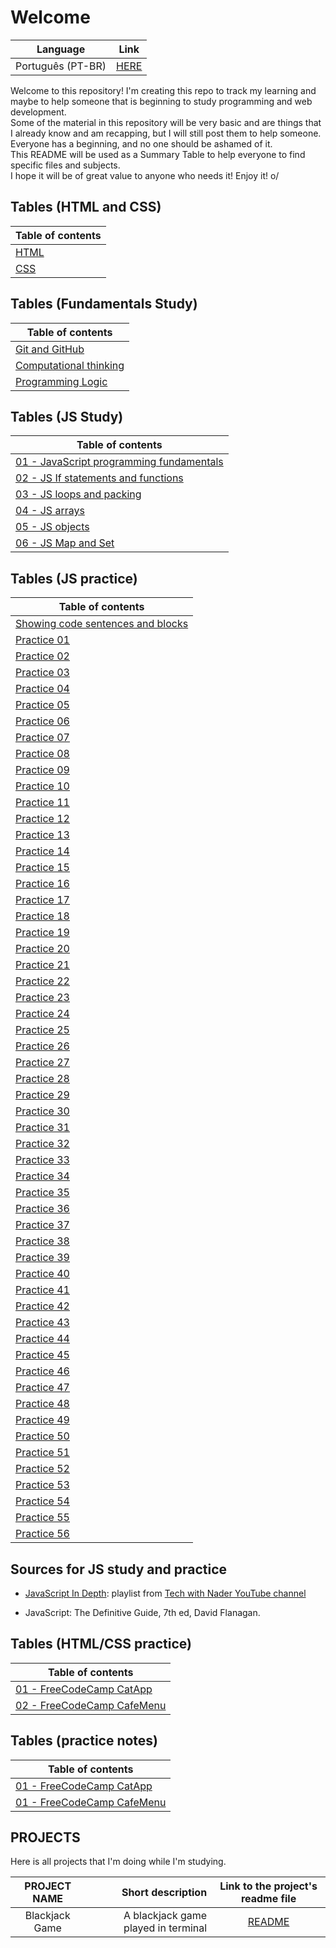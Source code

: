 # Welcome

|    Language     |          Link          |
|:---------------:|:----------------------:|
|Português (PT-BR)|[HERE](/pt-br/README.md)|  

Welcome to this repository! I'm creating this repo to track my learning and maybe to help someone that is beginning to study programming and web development.  
Some of the material in this repository will be very basic and are things that I already know and am recapping, but I will still post them to help someone. Everyone has a beginning, and no one should be ashamed of it.  
This README will be used as a Summary Table to help everyone to find specific files and subjects.  
I hope it will be of great value to anyone who needs it! Enjoy it! o/  

## Tables (HTML and CSS)  

|        Table of contents        |
|---------------------------------|
|[HTML](/en/html_css/text/html.md)|
| [CSS](/en/html_css/text/css.md) |

## Tables (Fundamentals Study)  

|                            Table of contents                       |
|--------------------------------------------------------------------|
|         [Git and GitHub](/en/git_github/text/git_github.md)        |
|[Computational thinking](./en/fundamentals/computationalThinking.md)|
|     [Programming Logic](./en/fundamentals/programmingLogic.md)     |  

## Tables (JS Study)  

|                                Table of contents                                 |
|----------------------------------------------------------------------------------|
|   [01 - JavaScript programming fundamentals](./en/js/text/01-fundamentals.md)    |
|[02 - JS If statements and functions](./en/js/text/02-ifStatmentAndFunctions.md) |
|         [03 - JS loops and packing](./en/js/text/03-loopsAndPacking.md)          |
|                   [04 - JS arrays](./en/js/text/04-arrays.md)                    |
|                 [05 - JS objects](./en/js/text/05-jsObjects.md)                  |
|              [06 - JS Map and Set](./en/js/text/06-jsMapAndSet.md)               |  

## Tables (JS practice)  

|                        Table of contents                        |
|-----------------------------------------------------------------|
|  [Showing code sentences and blocks](/en/js/practicing/p00.js)  |
|             [Practice 01](./en/js/practicing/p01.js)            |
|             [Practice 02](./en/js/practicing/p02.js)            |
|             [Practice 03](./en/js/practicing/p03.js)            |
|             [Practice 04](./en/js/praticando/p04.js)            |
|             [Practice 05](./en/js/praticando/p05.js)            |
|             [Practice 06](./en/js/praticando/p06.js)            |
|             [Practice 07](./en/js/praticando/p07.js)            |
|             [Practice 08](./en/js/practicing/p08.js)            |
|             [Practice 09](./en/js/practicing/p09.js)            |
|             [Practice 10](./en/js/practicing/p10.js)            |
|             [Practice 11](./en/js/practicing/p11.js)            |
|             [Practice 12](./en/js/practicing/p12.js)            |
|             [Practice 13](./en/js/practicing/p13.js)            |
|             [Practice 14](./en/js/practicing/p14.js)            |
|             [Practice 15](./en/js/practicing/p15.js)            |
|             [Practice 16](./en/js/practicing/p16.js)            |
|             [Practice 17](./en/js/practicing/p17.js)            |
|             [Practice 18](./en/js/practicing/p18.js)            |
|             [Practice 19](./en/js/practicing/p19.js)            |
|             [Practice 20](./en/js/practicing/p20.js)            |
|             [Practice 21](./en/js/practicing/p21.js)            |
|             [Practice 22](./en/js/practicing/p22.js)            |
|             [Practice 23](./en/js/practicing/p23.js)            |
|             [Practice 24](./en/js/practicing/p24.js)            |
|             [Practice 25](./en/js/practicing/p25.js)            |
|             [Practice 26](./en/js/practicing/p26.js)            |
|             [Practice 27](./en/js/practicing/p27.js)            |
|             [Practice 28](./en/js/practicing/p28.js)            |
|             [Practice 29](./en/js/practicing/p29.js)            |
|             [Practice 30](./en/js/practicing/p30.js)            |
|             [Practice 31](./en/js/practicing/p31.js)            |
|             [Practice 32](./en/js/practicing/p32.js)            |
|             [Practice 33](./en/js/practicing/p33.js)            |
|             [Practice 34](./en/js/practicing/p34.js)            |
|             [Practice 35](./en/js/practicing/p35.js)            |
|             [Practice 36](./en/js/practicing/p36.js)            |
|             [Practice 37](./en/js/practicing/p37.js)            |
|             [Practice 38](./en/js/practicing/p38.js)            |
|             [Practice 39](./en/js/practicing/p39.js)            |
|             [Practice 40](./en/js/practicing/p40.js)            |
|             [Practice 41](./en/js/practicing/p41.js)            |
|             [Practice 42](./en/js/practicing/p42.js)            |
|             [Practice 43](./en/js/practicing/p43.js)            |
|             [Practice 44](./en/js/practicing/p44.js)            |
|             [Practice 45](./en/js/practicing/p45.js)            |
|             [Practice 46](./en/js/practicing/p46.js)            |
|             [Practice 47](./en/js/practicing/p47.js)            |
|             [Practice 48](./en/js/practicing/p48.js)            |  
|             [Practice 49](./en/js/practicing/p49.js)            |  
|             [Practice 50](./en/js/practicing/p50.js)            |  
|             [Practice 51](./en/js/practicing/p51.js)            |
|             [Practice 52](./en/js/practicing/p52.js)            |
|             [Practice 53](./en/js/practicing/p53.js)            |
|             [Practice 54](./en/js/practicing/p54.js)            |
|             [Practice 55](./en/js/practicing/p55.js)            |
|             [Practice 56](./en/js/practicing/p56.js)            |

## Sources for JS study and practice

- [JavaScript In Depth](https://www.youtube.com/playlist?list=PLovN13bqAx7D_MFjL0PHnCkYAHMSO8-kU): playlist from [Tech with Nader YouTube channel](https://www.youtube.com/@TechWithNader)

- JavaScript: The Definitive Guide, 7th ed, David Flanagan.

## Tables (HTML/CSS practice)  

|                                   Table of contents                                    |
|----------------------------------------------------------------------------------------|
|  [01 - FreeCodeCamp CatApp](/en/html_css/practicing/freeCodeCamp/code/01-catApp.html)  |
|[02 - FreeCodeCamp CafeMenu](/en/html_css/practicing/freeCodeCamp/code/02-cafeMenu.html)|  

## Tables (practice notes)  

|                                 Table of contents                                 |
|-----------------------------------------------------------------------------------|
|[01 - FreeCodeCamp CatApp](/en/html_css/practicing/freeCodeCamp/notes/01-catApp.md)|
|[01 - FreeCodeCamp CafeMenu](/en/html_css/practicing/freeCodeCamp/notes/02-cafeMen)|  

## PROJECTS

Here is all projects that I'm doing while I'm studying.  

|     PROJECT NAME    |          Short description          |       Link to the project's readme file        |
|:-------------------:|------------------------------------:|:----------------------------------------------:|
|    Blackjack Game   | A blackjack game played in terminal | [README](./projects/01-blackjackGame/README.md)|
